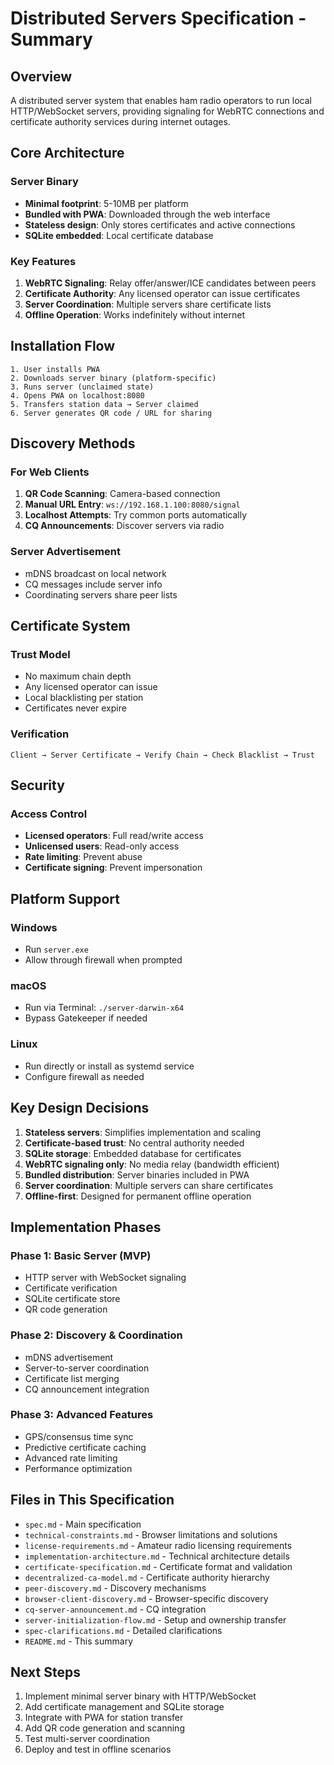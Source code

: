 # Distributed Servers Specification - Summary

## Overview
A distributed server system that enables ham radio operators to run local HTTP/WebSocket servers, providing signaling for WebRTC connections and certificate authority services during internet outages.

## Core Architecture

### Server Binary
- **Minimal footprint**: 5-10MB per platform
- **Bundled with PWA**: Downloaded through the web interface
- **Stateless design**: Only stores certificates and active connections
- **SQLite embedded**: Local certificate database

### Key Features
1. **WebRTC Signaling**: Relay offer/answer/ICE candidates between peers
2. **Certificate Authority**: Any licensed operator can issue certificates
3. **Server Coordination**: Multiple servers share certificate lists
4. **Offline Operation**: Works indefinitely without internet

## Installation Flow

```
1. User installs PWA
2. Downloads server binary (platform-specific)
3. Runs server (unclaimed state)
4. Opens PWA on localhost:8080
5. Transfers station data → Server claimed
6. Server generates QR code / URL for sharing
```

## Discovery Methods

### For Web Clients
1. **QR Code Scanning**: Camera-based connection
2. **Manual URL Entry**: `ws://192.168.1.100:8080/signal`
3. **Localhost Attempts**: Try common ports automatically
4. **CQ Announcements**: Discover servers via radio

### Server Advertisement
- mDNS broadcast on local network
- CQ messages include server info
- Coordinating servers share peer lists

## Certificate System

### Trust Model
- No maximum chain depth
- Any licensed operator can issue
- Local blacklisting per station
- Certificates never expire

### Verification
```
Client → Server Certificate → Verify Chain → Check Blacklist → Trust
```

## Security

### Access Control
- **Licensed operators**: Full read/write access
- **Unlicensed users**: Read-only access
- **Rate limiting**: Prevent abuse
- **Certificate signing**: Prevent impersonation

## Platform Support

### Windows
- Run `server.exe`
- Allow through firewall when prompted

### macOS
- Run via Terminal: `./server-darwin-x64`
- Bypass Gatekeeper if needed

### Linux
- Run directly or install as systemd service
- Configure firewall as needed

## Key Design Decisions

1. **Stateless servers**: Simplifies implementation and scaling
2. **Certificate-based trust**: No central authority needed
3. **SQLite storage**: Embedded database for certificates
4. **WebRTC signaling only**: No media relay (bandwidth efficient)
5. **Bundled distribution**: Server binaries included in PWA
6. **Server coordination**: Multiple servers can share certificates
7. **Offline-first**: Designed for permanent offline operation

## Implementation Phases

### Phase 1: Basic Server (MVP)
- HTTP server with WebSocket signaling
- Certificate verification
- SQLite certificate store
- QR code generation

### Phase 2: Discovery & Coordination
- mDNS advertisement
- Server-to-server coordination
- Certificate list merging
- CQ announcement integration

### Phase 3: Advanced Features
- GPS/consensus time sync
- Predictive certificate caching
- Advanced rate limiting
- Performance optimization

## Files in This Specification

- `spec.md` - Main specification
- `technical-constraints.md` - Browser limitations and solutions
- `license-requirements.md` - Amateur radio licensing requirements
- `implementation-architecture.md` - Technical architecture details
- `certificate-specification.md` - Certificate format and validation
- `decentralized-ca-model.md` - Certificate authority hierarchy
- `peer-discovery.md` - Discovery mechanisms
- `browser-client-discovery.md` - Browser-specific discovery
- `cq-server-announcement.md` - CQ integration
- `server-initialization-flow.md` - Setup and ownership transfer
- `spec-clarifications.md` - Detailed clarifications
- `README.md` - This summary

## Next Steps

1. Implement minimal server binary with HTTP/WebSocket
2. Add certificate management and SQLite storage
3. Integrate with PWA for station transfer
4. Add QR code generation and scanning
5. Test multi-server coordination
6. Deploy and test in offline scenarios